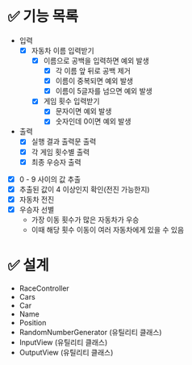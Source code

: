 # ✅ 기능 목록

- 입력
  - [X] 자동차 이름 입력받기
    - [X] 이름으로 공백을 입력하면 예외 발생
        - [X] 각 이름 앞 뒤로 공백 제거
        - [X] 이름이 중복되면 예외 발생
        - [X] 이름이 5글자를 넘으면 예외 발생
    - [X] 게임 횟수 입력받기
        - [X] 문자이면 예외 발생
        - [X] 숫자인데 0이면 예외 발생
- 출력
  - [X] 실행 결과 출력문 출력
  - [X] 각 게임 횟수별 출력
  - [X] 최종 우승자 출력
- [X] 0 - 9 사이의 값 추출
- [X] 추출된 값이 4 이상인지 확인(전진 가능한지)
- [X] 자동차 전진
- [X] 우승자 선별
  - 가장 이동 횟수가 많은 자동차가 우승
  - 이때 해당 횟수 이동이 여러 자동차에게 있을 수 있음

# ✅ 설계

- RaceController
- Cars
- Car
- Name
- Position
- RandomNumberGenerator (유틸리티 클래스)
- InputView (유틸리티 클래스)
- OutputView (유틸리티 클래스)

